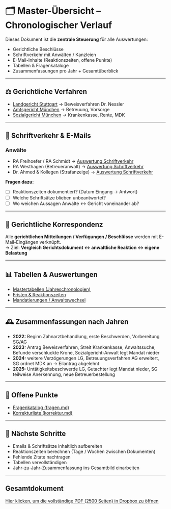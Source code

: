 # 🗂️ Master-Übersicht – Chronologischer Verlauf

Dieses Dokument ist die **zentrale Steuerung** für alle Auswertungen:  
- Gerichtliche Beschlüsse  
- Schriftverkehr mit Anwälten / Kanzleien  
- E-Mail-Inhalte (Reaktionszeiten, offene Punkte)  
- Tabellen & Fragenkataloge  
- Zusammenfassungen pro Jahr + Gesamtüberblick

---

## ⚖️ Gerichtliche Verfahren

- [Landgericht Stuttgart](../landgericht/README.md) → Beweisverfahren Dr. Nessler
- [Amtsgericht München](../amtsgericht/README.md) → Betreuung, Vorsorge
- [Sozialgericht München](../sozialgericht/README.md) → Krankenkasse, Rente, MDK

---

## 📧 Schriftverkehr & E-Mails

### Anwälte
- RA Freihoefer / RA Schmidt → [Auswertung Schriftverkehr](../anwalt/README.md)  
- RA Westhagen (Betreueranwalt) → [Auswertung Schriftverkehr](../anwalt/README.md)  
- Dr. Ahmed & Kollegen (Strafanzeige) → [Auswertung Schriftverkehr](../anwalt/README.md)

**Fragen dazu:**  
- [ ] Reaktionszeiten dokumentiert? (Datum Eingang → Antwort)  
- [ ] Welche Schriftsätze blieben unbeantwortet?  
- [ ] Wo weichen Aussagen Anwälte ↔ Gericht voneinander ab?  

---

## 📨 Gerichtliche Korrespondenz

Alle **gerichtlichen Mitteilungen / Verfügungen / Beschlüsse** werden mit E-Mail-Eingängen verknüpft.  
→ Ziel: **Vergleich Gerichtsdokument ↔ anwaltliche Reaktion ↔ eigene Belastung**

---

## 📊 Tabellen & Auswertungen

- [Mastertabellen (Jahreschronologien)](../tabellen/README.md)  
- [Fristen & Reaktionszeiten](../tabellen/fristen.md)  
- [Mandatierungen / Anwaltswechsel](../tabellen/anwaelte.md)  

---

## 🕰️ Zusammenfassungen nach Jahren

- **2022:** Beginn Zahnarztbehandlung, erste Beschwerden, Vorbereitung SG/AG  
- **2023:** Antrag Beweisverfahren, Streit Krankenkasse, Anwaltssuche, Befunde verschluckte Krone, Sozialgericht-Anwalt legt Mandat nieder  
- **2024:** weitere Verzögerungen LG, Betreuungsverfahren AG erweitert, SG ordnet MDK an → Eilantrag abgelehnt  
- **2025:** Untätigkeitsbeschwerde LG, Gutachter legt Mandat nieder, SG teilweise Anerkennung, neue Betreuerbestellung

---

## 📌 Offene Punkte

- [Fragenkatalog (fragen.md)](../fragen.md)  
- [Korrekturliste (korrektur.md)](../korrektur.md)  

---

## 🔎 Nächste Schritte

- Emails & Schriftsätze inhaltlich aufbereiten  
- Reaktionszeiten berechnen (Tage / Wochen zwischen Dokumenten)  
- Fehlende Zitate nachtragen  
- Tabellen vervollständigen  
- Jahr-zu-Jahr-Zusammenfassung ins Gesamtbild einarbeiten
-----
## Gesamtdokument

[Hier klicken, um die vollständige PDF (2500 Seiten) in Dropbox zu öffnen](https://www.dropbox.com/s/DEINLINK/Grosses_Dokument.pdf?dl=0)
